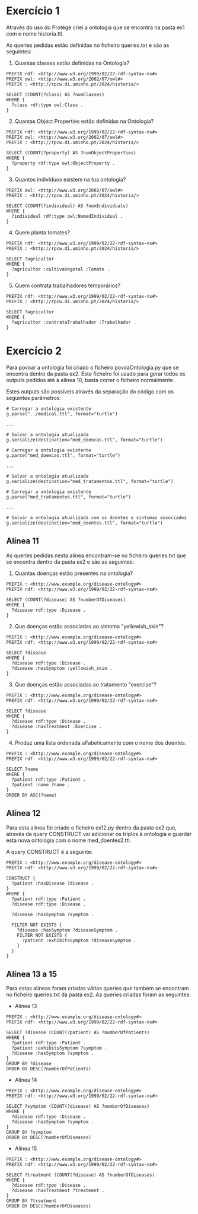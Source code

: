 

# Exercício 1

Através do uso do Protégé criei a ontologia que se encontra na pasta ex1 com o nome historia.ttl.

As queries pedidas estão definidas no ficheiro queries.txt e são as seguintes:

1. Quantas classes estão definidas na Ontologia?

```
PREFIX rdf: <http://www.w3.org/1999/02/22-rdf-syntax-ns#>
PREFIX owl: <http://www.w3.org/2002/07/owl#>
PREFIX : <http://rpcw.di.uminho.pt/2024/historia/>

SELECT (COUNT(?class) AS ?numClasses)
WHERE {
  ?class rdf:type owl:Class .
}
```
2. Quantas Object Properties estão definidas na Ontologia?
```
PREFIX rdf: <http://www.w3.org/1999/02/22-rdf-syntax-ns#>
PREFIX owl: <http://www.w3.org/2002/07/owl#>
PREFIX : <http://rpcw.di.uminho.pt/2024/historia/>

SELECT (COUNT(?property) AS ?numObjectProperties)
WHERE {
  ?property rdf:type owl:ObjectProperty .
}
```
3. Quantos indivíduos existem na tua ontologia?
```PREFIX rdf: <http://www.w3.org/1999/02/22-rdf-syntax-ns#>
PREFIX owl: <http://www.w3.org/2002/07/owl#>
PREFIX : <http://rpcw.di.uminho.pt/2024/historia/>

SELECT (COUNT(?individual) AS ?numIndividuals)
WHERE {
  ?individual rdf:type owl:NamedIndividual .
}

```
4. Quem planta tomates?
```
PREFIX rdf: <http://www.w3.org/1999/02/22-rdf-syntax-ns#>
PREFIX : <http://rpcw.di.uminho.pt/2024/historia/>

SELECT ?agricultor
WHERE {
  ?agricultor :cultivaVegetal :Tomate .
}
```
5. Quem contrata trabalhadores temporários?
```
PREFIX rdf: <http://www.w3.org/1999/02/22-rdf-syntax-ns#>
PREFIX : <http://rpcw.di.uminho.pt/2024/historia/>

SELECT ?agricultor
WHERE {
  ?agricultor :contrataTrabalhador :Trabalhador .
}
```



# Exercício 2

Para povoar a ontologia foi criado o ficheiro povoaOntologia.py que se encontra dentro da pasta ex2. Este ficheiro foi usado para gerar todos os outputs pedidos até à alínea 10, basta correr o ficheiro normalmente.

Estes outputs são possíveis através da separação do código com os seguintes parâmetros:

```
# Carregar a ontologia existente
g.parse("../medical.ttl", format="turtle")

...

# Salvar a ontologia atualizada
g.serialize(destination="med_doencas.ttl", format="turtle")
```

```
# Carregar a ontologia existente
g.parse("med_doencas.ttl", format="turtle")

...

# Salvar a ontologia atualizada
g.serialize(destination="med_tratamentos.ttl", format="turtle")

```

```
# Carregar a ontologia existente
g.parse("med_tratamentos.ttl", format="turtle")

...

# Salvar a ontologia atualizada com os doentes e sintomas associados
g.serialize(destination="med_doentes.ttl", format="turtle")

```

## Alínea 11

As queries pedidas nesta alínea encontram-se no ficheiro queries.txt que se encontra dentro da pasta ex2 e são as seguintes:

1. Quantas doenças estão presentes na ontologia?
```
PREFIX : <http://www.example.org/disease-ontology#>
PREFIX rdf: <http://www.w3.org/1999/02/22-rdf-syntax-ns#>

SELECT (COUNT(?disease) AS ?numberOfDiseases)
WHERE {
  ?disease rdf:type :Disease .
}
```
2. Que doenças estão associadas ao sintoma "yellowish_skin"?
```
PREFIX : <http://www.example.org/disease-ontology#>
PREFIX rdf: <http://www.w3.org/1999/02/22-rdf-syntax-ns#>

SELECT ?disease
WHERE {
  ?disease rdf:type :Disease .
  ?disease :hasSymptom :yellowish_skin .
}
```
3. Que doenças estão associadas ao tratamento "exercise"?
```
PREFIX : <http://www.example.org/disease-ontology#>
PREFIX rdf: <http://www.w3.org/1999/02/22-rdf-syntax-ns#>

SELECT ?disease
WHERE {
  ?disease rdf:type :Disease .
  ?disease :hasTreatment :Exercise .
}
```
4. Produz uma lista ordenada alfabeticamente com o nome dos doentes.
```
PREFIX : <http://www.example.org/disease-ontology#>
PREFIX rdf: <http://www.w3.org/1999/02/22-rdf-syntax-ns#>

SELECT ?name
WHERE {
  ?patient rdf:type :Patient .
  ?patient :name ?name .
}
ORDER BY ASC(?name)
```

## Alínea 12

Para esta alínea foi criado o ficheiro ex12.py dentro da pasta ex2 que, através da query CONSTRUCT vai adicionar os triplos à ontologia e guardar esta nova ontologia com o nome med_doentes2.ttl.

A query CONSTRUCT é a seguinte:

```
PREFIX : <http://www.example.org/disease-ontology#>
PREFIX rdf: <http://www.w3.org/1999/02/22-rdf-syntax-ns#>

CONSTRUCT {
  ?patient :hasDisease ?disease .
}
WHERE {
  ?patient rdf:type :Patient .
  ?disease rdf:type :Disease .
  
  ?disease :hasSymptom ?symptom .
  
  FILTER NOT EXISTS {
    ?disease :hasSymptom ?diseaseSymptom .
    FILTER NOT EXISTS {
      ?patient :exhibitsSymptom ?diseaseSymptom .
    }
  }
}
```

## Alínea 13 a 15

Para estas alíneas foram criadas várias queries que também se encontram no ficheiro queries.txt da pasta ex2. As queries criadas foram as seguintes:

* Alínea 13
```
PREFIX : <http://www.example.org/disease-ontology#>
PREFIX rdf: <http://www.w3.org/1999/02/22-rdf-syntax-ns#>

SELECT ?disease (COUNT(?patient) AS ?numberOfPatients)
WHERE {
  ?patient rdf:type :Patient .
  ?patient :exhibitsSymptom ?symptom .
  ?disease :hasSymptom ?symptom .
}
GROUP BY ?disease
ORDER BY DESC(?numberOfPatients)
```
* Alínea 14
```
PREFIX : <http://www.example.org/disease-ontology#>
PREFIX rdf: <http://www.w3.org/1999/02/22-rdf-syntax-ns#>

SELECT ?symptom (COUNT(?disease) AS ?numberOfDiseases)
WHERE {
  ?disease rdf:type :Disease .
  ?disease :hasSymptom ?symptom .
}
GROUP BY ?symptom
ORDER BY DESC(?numberOfDiseases)
```
* Alínea 15
```
PREFIX : <http://www.example.org/disease-ontology#>
PREFIX rdf: <http://www.w3.org/1999/02/22-rdf-syntax-ns#>

SELECT ?treatment (COUNT(?disease) AS ?numberOfDiseases)
WHERE {
  ?disease rdf:type :Disease .
  ?disease :hasTreatment ?treatment .
}
GROUP BY ?treatment
ORDER BY DESC(?numberOfDiseases)
```